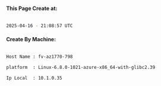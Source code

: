 
   
#### This Page Create at:

```bash

2025-04-16 - 21:08:57 UTC

```

#### Create By Machine:

```bash

Host Name : fv-az1770-798

platform  : Linux-6.8.0-1021-azure-x86_64-with-glibc2.39

Ip Local  : 10.1.0.35

```

